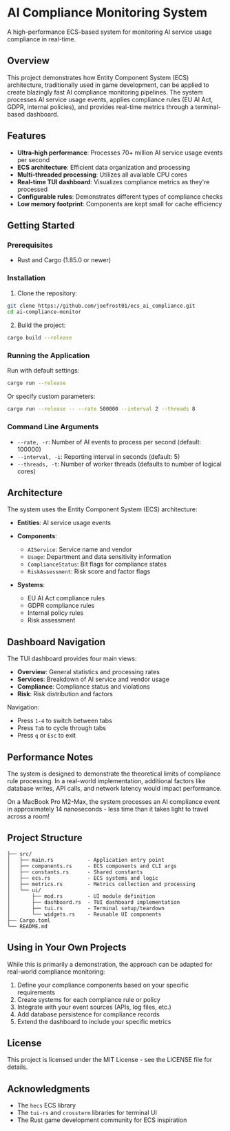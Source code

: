 # AI Compliance Monitoring System

A high-performance ECS-based system for monitoring AI service usage compliance in real-time.

## Overview

This project demonstrates how Entity Component System (ECS) architecture, traditionally used in game development, can be applied to create blazingly fast AI compliance monitoring pipelines. The system processes AI service usage events, applies compliance rules (EU AI Act, GDPR, internal policies), and provides real-time metrics through a terminal-based dashboard.

## Features

- **Ultra-high performance**: Processes 70+ million AI service usage events per second
- **ECS architecture**: Efficient data organization and processing
- **Multi-threaded processing**: Utilizes all available CPU cores
- **Real-time TUI dashboard**: Visualizes compliance metrics as they're processed
- **Configurable rules**: Demonstrates different types of compliance checks
- **Low memory footprint**: Components are kept small for cache efficiency


## Getting Started

### Prerequisites

- Rust and Cargo (1.85.0 or newer)

### Installation

1. Clone the repository:
```bash
git clone https://github.com/joefrost01/ecs_ai_compliance.git
cd ai-compliance-monitor
```

2. Build the project:
```bash
cargo build --release
```

### Running the Application

Run with default settings:
```bash
cargo run --release
```

Or specify custom parameters:
```bash
cargo run --release -- --rate 500000 --interval 2 --threads 8
```

### Command Line Arguments

- `--rate, -r`: Number of AI events to process per second (default: 100000)
- `--interval, -i`: Reporting interval in seconds (default: 5)
- `--threads, -t`: Number of worker threads (defaults to number of logical cores)

## Architecture

The system uses the Entity Component System (ECS) architecture:

- **Entities**: AI service usage events
- **Components**:
    - `AIService`: Service name and vendor
    - `Usage`: Department and data sensitivity information
    - `ComplianceStatus`: Bit flags for compliance states
    - `RiskAssessment`: Risk score and factor flags

- **Systems**:
    - EU AI Act compliance rules
    - GDPR compliance rules
    - Internal policy rules
    - Risk assessment

## Dashboard Navigation

The TUI dashboard provides four main views:

- **Overview**: General statistics and processing rates
- **Services**: Breakdown of AI service and vendor usage
- **Compliance**: Compliance status and violations
- **Risk**: Risk distribution and factors

Navigation:
- Press `1-4` to switch between tabs
- Press `Tab` to cycle through tabs
- Press `q` or `Esc` to exit

## Performance Notes

The system is designed to demonstrate the theoretical limits of compliance rule processing. In a real-world implementation, additional factors like database writes, API calls, and network latency would impact performance.

On a MacBook Pro M2-Max, the system processes an AI compliance event in approximately 14 nanoseconds - less time than it takes light to travel across a room!

## Project Structure

```
├── src/
│   ├── main.rs           - Application entry point
│   ├── components.rs     - ECS components and CLI args
│   ├── constants.rs      - Shared constants
│   ├── ecs.rs            - ECS systems and logic
│   ├── metrics.rs        - Metrics collection and processing
│   └── ui/
│       ├── mod.rs        - UI module definition
│       ├── dashboard.rs  - TUI dashboard implementation
│       ├── tui.rs        - Terminal setup/teardown
│       └── widgets.rs    - Reusable UI components
├── Cargo.toml
└── README.md
```

## Using in Your Own Projects

While this is primarily a demonstration, the approach can be adapted for real-world compliance monitoring:

1. Define your compliance components based on your specific requirements
2. Create systems for each compliance rule or policy
3. Integrate with your event sources (APIs, log files, etc.)
4. Add database persistence for compliance records
5. Extend the dashboard to include your specific metrics

## License

This project is licensed under the MIT License - see the LICENSE file for details.

## Acknowledgments

- The `hecs` ECS library
- The `tui-rs` and `crossterm` libraries for terminal UI
- The Rust game development community for ECS inspiration
